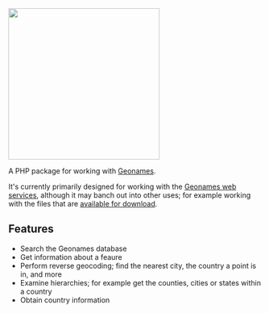 <img src="/_media/logo.svg" width="300">

A PHP package for working with [Geonames](http://www.geonames.org/).

It's currently primarily designed for working with the [Geonames web services](http://www.geonames.org/export/ws-overview.html), although it may banch out into other uses; for example working with the files that are [available for download](http://www.geonames.org/export/).

## Features

* Search the Geonames database
* Get information about a feaure
* Perform reverse geocoding; find the nearest city, the country a point is in, and more
* Examine hierarchies; for example get the counties, cities or states within a country
* Obtain country information  
